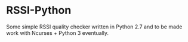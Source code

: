 # RSSI-Python
Some simple RSSI quality checker written in Python 2.7 and to be made work with Ncurses + Python 3 eventually.
